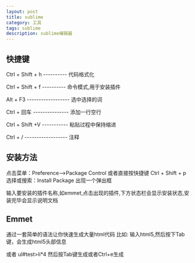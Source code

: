 ```yaml
---
layout: post
title: sublime
category: 工具
tags: sublime
description: sublime编辑器
---
```


## 快捷键
Ctrl + Shift + h  ---------- 代码格式化

Ctrl + Shift + f  ---------- 命令模式,用于安装插件

Alt + F3  ------------------ 选中选择的词

Ctrl + 回车  --------------- 添加一行空行

Ctrl + Shift +V  ----------- 粘贴过程中保持缩进

Ctrl + /  ------------------ 注释

## 安装方法
点击菜单：Preference-->Package Control
或者直接按快捷键 Ctrl + Shift + p
选择或搜索：Install Package
出现一个弹出框

输入要安装的插件名称,如emmet,点击出现的插件,下方状态栏会显示安装状态,安装完毕会显示说明文档


## Emmet
通过一套简单的语法让你快速生成大量html代码
比如:
输入html5,然后按下Tab键，会生成html5头部信息

或者
ul#test>li*4
然后按Tab键生成或者Ctrl+e生成
